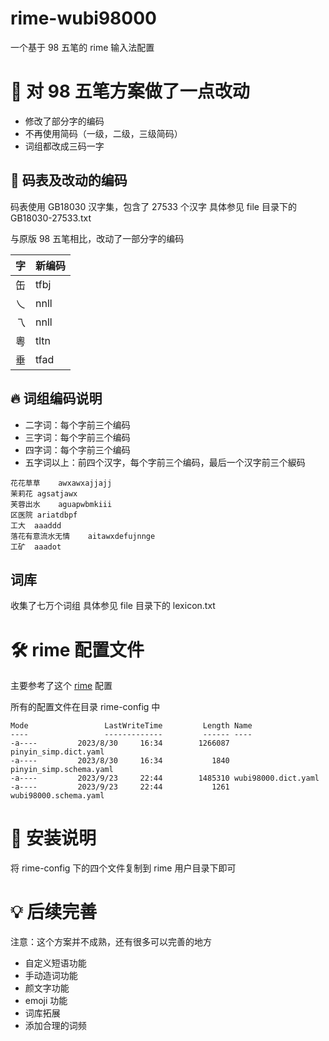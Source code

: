 # rime-wubi98000

一个基于 98 五笔的 rime 输入法配置

# 📖 对 98 五笔方案做了一点改动

- 修改了部分字的编码
- 不再使用简码（一级，二级，三级简码）
- 词组都改成三码一字

## 🌟 码表及改动的编码

码表使用 GB18030 汉字集，包含了 27533 个汉字
具体参见 file 目录下的 GB18030-27533.txt

与原版 98 五笔相比，改动了一部分字的编码

| 字 | 新编码 |
| --- | --- |
| 缶 | tfbj |
| 乀 | nnll |
| 乁 | nnll |
| 粵 | tltn |
| 垂 | tfad |

## 🔥 词组编码说明

- 二字词：每个字前三个编码
- 三字词：每个字前三个编码
- 四字词：每个字前三个编码
- 五字词以上：前四个汉字，每个字前三个编码，最后一个汉字前三个綟码

```
花花草草	awxawxajjajj
茉莉花	agsatjawx
芙蓉出水	aguapwbmkiii
区医院	ariatdbpf
工大	aaaddd
落花有意流水无情	aitawxdefujnnge
工矿	aaadot
```

## 词库

收集了七万个词组
具体参见 file 目录下的 lexicon.txt


# 🛠️ rime 配置文件

主要参考了这个 [rime](https://github.com/arzyu/rime-wubi98) 配置

所有的配置文件在目录 rime-config 中

```
Mode                 LastWriteTime         Length Name
----                 -------------         ------ ----
-a----         2023/8/30     16:34        1266087 pinyin_simp.dict.yaml
-a----         2023/8/30     16:34           1840 pinyin_simp.schema.yaml
-a----         2023/9/23     22:44        1485310 wubi98000.dict.yaml
-a----         2023/9/23     22:44           1261 wubi98000.schema.yaml
```

# 🚀 安装说明

将 rime-config 下的四个文件复制到 rime 用户目录下即可

# 💡 后续完善

注意：这个方案并不成熟，还有很多可以完善的地方

- 自定义短语功能
- 手动造词功能
- 颜文字功能
- emoji 功能
- 词库拓展
- 添加合理的词频
